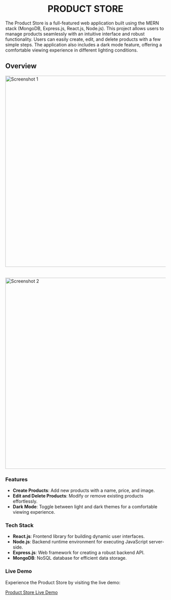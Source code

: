 <h1 align="center">PRODUCT STORE</h1>
The Product Store is a full-featured web application built using the MERN stack (MongoDB, Express.js, React.js, Node.js). This project allows users to manage products seamlessly with an intuitive interface and robust functionality. Users can easily create, edit, and delete products with a few simple steps. The application also includes a dark mode feature, offering a comfortable viewing experience in different lighting conditions.

## Overview

<div>
  <img src="https://github.com/user-attachments/assets/52f7d8ca-4af1-4922-95f7-3095ca614272" alt="Screenshot 1" width="600" />
</div>
<br><br>
<div>
  <img src="https://github.com/user-attachments/assets/64214520-4381-4b0c-aa2c-75c0651194c4" alt="Screenshot 2" width="600" />
</div>


### Features

- **Create Products**: Add new products with a name, price, and image.
- **Edit and Delete Products**: Modify or remove existing products effortlessly.
- **Dark Mode**: Toggle between light and dark themes for a comfortable viewing experience.

### Tech Stack

- **React.js**: Frontend library for building dynamic user interfaces.
- **Node.js**: Backend runtime environment for executing JavaScript server-side.
- **Express.js**: Web framework for creating a robust backend API.
- **MongoDB**: NoSQL database for efficient data storage.

### Live Demo

Experience the Product Store by visiting the live demo:

[Product Store Live Demo](https://product-store-bk6e.onrender.com/)

